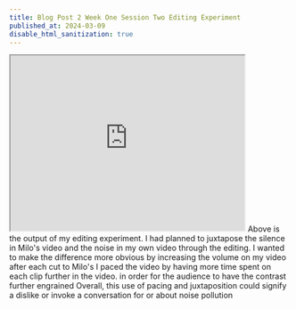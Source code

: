 ```yaml
---
title: Blog Post 2 Week One Session Two Editing Experiment
published_at: 2024-03-09
disable_html_sanitization: true
---
```

<iframe width="420" height="315"
src="https://www.youtube.com/watch?v=nZCIIaQbVTo&ab_channel=HenryWerner">
</iframe>
Above is the output of my editing experiment.
I had planned to juxtapose the silence in Milo's video and the noise in my own video through the editing.
I wanted to make the difference more obvious by increasing the volume on my video after each cut to Milo's
I paced the video by having more time spent on each clip further in the video. in order for the audience to have the contrast further engrained
Overall, this use of pacing and juxtaposition could signify a dislike or invoke a conversation for or about noise pollution